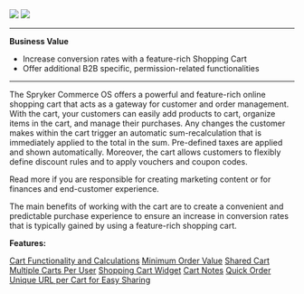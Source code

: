 <div class='feature-text'>
    <div class='feature-images'>
    <img class="light-mode" src="https://spryker.s3.eu-central-1.amazonaws.com/docs/Document+360/Capabilities+icons/light/cart.svg"/>
    <img class="dark-mode" src="https://spryker.s3.eu-central-1.amazonaws.com/docs/Document+360/Capabilities+icons/dark/cart.svg"/>
    </div>
    <div class="feature-text-wrap">

***
**Business Value**
* Increase conversion rates with a feature-rich Shopping Cart
* Offer additional B2B specific, permission-related functionalities
***

The Spryker Commerce OS offers a powerful and feature-rich online shopping cart that acts as a gateway for customer and order management. With the cart, your customers can easily add products to cart, organize items in the cart, and manage their purchases. Any changes the customer makes within the cart trigger an automatic sum-recalculation that is immediately applied to the total in the sum. Pre-defined taxes are applied and shown automatically. Moreover, the cart allows customers to flexibly define discount rules and to apply vouchers and coupon codes.

Read more if you are responsible for creating marketing content or for finances and end-customer experience.

The main benefits of working with the cart are to create a convenient and predictable purchase experience to ensure an increase in conversion rates that is typically gained by using a feature-rich shopping cart.
</div>
</div>

**Features:**
<div>
<a class="feature-link" href="https://documentation.spryker.com/docs/en/cart-functionality-calculations">Cart Functionality and Calculations</a>   
<a class="feature-link" href="https://documentation.spryker.com/docs/en/minimum-order-value-201903">Minimum Order Value</a>   
<a class="feature-link" href="https://documentation.spryker.com/docs/en/shared-cart">Shared Cart</a>   
<a class="feature-link" href="https://documentation.spryker.com/docs/en/multiple-cart-per-user">Multiple Carts Per User</a>   
    <a class="feature-link" href="https://documentation.spryker.com/docs/en/cart-widget">Shopping Cart Widget</a>  
    <a class="feature-link" href="https://documentation.spryker.com/docs/en/cart-notes">Cart Notes</a>  
    <a class="feature-link" href="https://documentation.spryker.com/docs/en/quick-order-201903">Quick Order</a>
<a class="feature-link" href="https://documentation.spryker.com/docs/en/unique-url-per-cart-for-easy-sharing-201907">Unique URL per Cart for Easy Sharing</a>   
    </div>